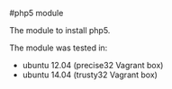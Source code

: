 #php5 module

The module to install php5.

The module was tested in:

* ubuntu 12.04 (precise32 Vagrant box)
* ubuntu 14.04 (trusty32 Vagrant box)
